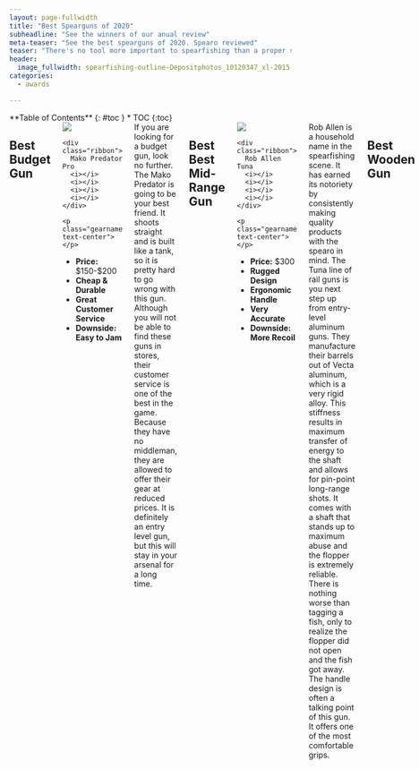 ```yaml
---
layout: page-fullwidth
title: "Best Spearguns of 2020"
subheadline: "See the winners of our anual review"
meta-teaser: "See the best spearguns of 2020. Spearo reviewed"
teaser: "There's no tool more important to spearfishing than a proper speargun. But what should you choose? Which is the best fit for your skill level? Don't worry! We reviewed over 30 guns for our annual review and came up with our top 5 options. "
header:
  image_fullwidth: spearfishing-outline-Depositphotos_10120347_xl-2015.jpg
categories:
  - awards

---
```

<!--more-->

<div class="row blogpost awards">
<div class="medium-4 medium-push-8 columns" markdown="1">
<div class="panel radius" markdown="1">
**Table of Contents**
{: #toc }
*  TOC
{:toc}
</div>
</div><!-- /.medium-4.columns -->



<div class="medium-8 medium-pull-4 columns" markdown="1">

## Best Budget Gun
<div class="product-rating-wrapper">
  <div class="award-wrapper">
    <div class="box text-center">
       <img class="product" src="{{site.url}}/{{site.urlimg}}/mako-speargun.jpg">
    </div>

    <div class="ribbon">
      Mako Predator Pro
      <i></i>
      <i></i>
      <i></i>
      <i></i>
    </div>

    <p class="gearname text-center"></p>
  </div>

  <ul class="gear-ratings">
    <li><strong>Price:</strong><span> $150-$200</span></li>
    <li><strong>Cheap & Durable</strong></li>
    <li><strong>Great Customer Service</strong></li>
    <li><strong>Downside: Easy to Jam</strong></li>
  </ul>
</div>
If you are looking for a budget gun, look no further. The Mako Predator is going to be your best friend. It shoots straight and is built like a tank, so it is pretty hard to go wrong with this gun. Although you will not be able to find these guns in stores, their customer service is one of the best in the game. Because they have no middleman, they are allowed to offer their gear at reduced prices. It is definitely an entry level gun, but this will stay in your arsenal for a long time.


## Best Best Mid-Range Gun
<div class="product-rating-wrapper">
  <div class="award-wrapper">
    <div class="box text-center">
       <img class="product" src="{{site.url}}/{{site.urlimg}}/rob-allen-tuna.png">
    </div>

    <div class="ribbon">
      Rob Allen Tuna
      <i></i>
      <i></i>
      <i></i>
      <i></i>
    </div>

    <p class="gearname text-center"></p>
  </div>

  <ul class="gear-ratings">
    <li><strong>Price:</strong><span> $300</span></li>
    <li><strong>Rugged Design</strong></li>
    <li><strong>Ergonomic Handle</strong></li>
    <li><strong>Very Accurate</strong></li>
    <li><strong>Downside: More Recoil</strong></li>
  </ul>
</div>
Rob Allen is a household name in the spearfishing scene. It has earned its notoriety by consistently making quality products with the spearo in mind. The Tuna line of rail guns is you next step up from entry-level aluminum guns. They manufacture their barrels out of Vecta aluminum, which is a very rigid alloy. This stiffness results in maximum transfer of energy to the shaft and allows for pin-point long-range shots. It comes with a shaft that stands up to maximum abuse and the flopper is extremely reliable. There is nothing worse than tagging a fish, only to realize the flopper did not open and the fish got away. The handle design is often a talking point of this gun. It offers one of the most comfortable grips.

## Best Wooden Gun
<div class="product-rating-wrapper">
  <div class="award-wrapper">
    <div class="box text-center">
       <img class="product" src="{{site.url}}/{{site.urlimg}}/jbl-woody-magnum.jpg">
    </div>

    <div class="ribbon">
      JBL Woody Magnum
      <i></i>
      <i></i>
      <i></i>
      <i></i>
    </div>

    <p class="gearname text-center"></p>
  </div>

  <ul class="gear-ratings">
    <li><strong>Price:</strong><span> $288-$415</span></li>
    <li><strong>Solid Wood Design</strong></li>
    <li><strong>Reliable trigger mechanism</strong></li>
    <li><strong>Ergonomic handle</strong></li>
    <li><strong>Module spear tip system</strong></li>
    <li><strong>Downside: Very heavy</strong></li>
  </ul>
</div>
This gun is an absolute beauty! It is some of the highest quality you will find in a beginner gun. It is made out of solid African Mahogany, which makes it virtually indestructible. It comes in a wide variety of sizes, so you can get a hole hunter or a blue water gun with the same design. I would say the greatest part of this gun is its M8 trigger mechanism. It is very reliable and tough. This, combine with a super comfortable handle makes this gun an amazing option for this price point.



</div><!-- /.medium-8.columns -->
</div><!-- /.row -->


